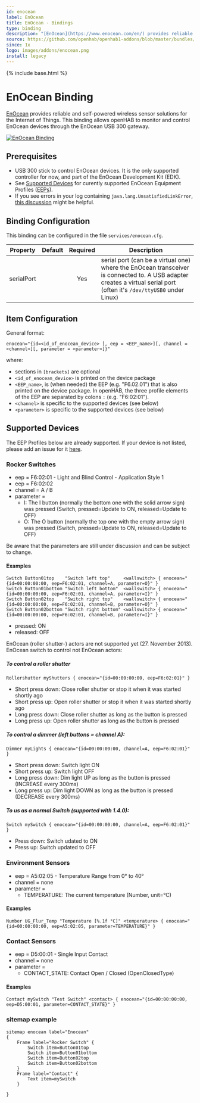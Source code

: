 ```yaml
---
id: enocean
label: EnOcean
title: EnOcean - Bindings
type: binding
description: "[EnOcean](https://www.enocean.com/en/) provides reliable and self-powered wireless sensor solutions for the Internet of Things.  This binding allows openHAB to monitor and control EnOcean devices through the EnOcean USB 300 gateway."
source: https://github.com/openhab/openhab1-addons/blob/master/bundles/binding/org.openhab.binding.enocean/README.md
since: 1x
logo: images/addons/enocean.png
install: legacy
---
```


<!-- Attention authors: Do not edit directly. Please add your changes to the appropriate source repository -->

{% include base.html %}

# EnOcean Binding

[EnOcean](https://www.enocean.com/en/) provides reliable and self-powered wireless sensor solutions for the Internet of Things.  This binding allows openHAB to monitor and control EnOcean devices through the EnOcean USB 300 gateway.

[![EnOcean Binding](http://img.youtube.com/vi/GpERJflmJKQ/0.jpg)](http://www.youtube.com/watch?v=GpERJflmJKQ) 

## Prerequisites

* USB 300 stick to control EnOcean devices. It is the only supported controller for now, and part of the EnOcean Development Kit (EDK).
* See [Supported Devices](#supported-devices) for curently supported EnOcean Equipment Profiles ([EEPs](http://www.enocean-alliance.org/eep/)).
* If you see errors in your log containing `java.lang.UnsatisfiedLinkError`, [this discussion](https://groups.google.com/forum/#!topic/openhab/SVcstuqC8H8) might be helpful.

## Binding Configuration

This binding can be configured in the file `services/enocean.cfg`.

| Property | Default | Required | Description |
|----------|---------|:--------:|-------------|
| serialPort |       |   Yes    | serial port (can be a virtual one) where the EnOcean transceiver is connected to. A USB adapter creates a virtual serial port (often it's `/dev/ttyUSB0` under Linux) |

## Item Configuration

General format:

```
enocean="{id=<id_of_enocean_device> [, eep = <EEP_name>][, channel = <channel>][, parameter = <parameter>]}"
```

where:

* sections in `[brackets]` are optional
* `<id_of_enocean_device>` is printed on the device package
* `<EEP_name>`, is (when needed) the EEP (e.g. "F6.02.01") that is also printed on the device package.  In openHAB, the three profile elements of the EEP are separated by colons `:` (e.g. "F6:02:01").
* `<channel>` is specific to the supported devices (see below)
* `<parameter>` is specific to the supported devices (see below)

## Supported Devices

The EEP Profiles below are already supported. If your device is not listed, please add an issue for it [here](https://github.com/openhab/openhab1-addons/issues).

### Rocker Switches

- eep = F6:02:01 - Light and Blind Control - Application Style 1
- eep = F6:02:02
- channel = A / B
- parameter =
    - I: The I button (normally the bottom one with the solid arrow sign) was pressed (Switch, pressed=Update to ON, released=Update to OFF)
    - O: The O button (normally the top one with the empty arrow sign) was pressed (Switch, pressed=Update to ON, released=Update to OFF)

Be aware that the parameters are still under discussion and can be subject to change.

#### Examples

```
Switch Button01top    "Switch left top"     <wallswitch> { enocean="{id=00:00:00:00, eep=F6:02:01, channel=A, parameter=O}" }
Switch Button01bottom "Switch left bottom"  <wallswitch> { enocean="{id=00:00:00:00, eep=F6:02:01, channel=A, parameter=I}" }
Switch Button02top    "Switch right top"    <wallswitch> { enocean="{id=00:00:00:00, eep=F6:02:01, channel=B, parameter=O}" }
Switch Button02bottom "Switch right bottom" <wallswitch> { enocean="{id=00:00:00:00, eep=F6:02:01, channel=B, parameter=I}" }

```

- pressed: ON
- released: OFF

EnOcean (roller shutter-) actors are not supported yet (27. November 2013). EnOcean switch to control not EnOcean actors:

##### To control a roller shutter

```
Rollershutter myShutters { enocean="{id=00:00:00:00, eep=F6:02:01}" }
```

- Short press down: Close roller shutter or stop it when it was started shortly ago
- Short press up: Open roller shutter or stop it when it was started shortly ago
- Long press down: Close roller shutter as long as the button is pressed
- Long press up: Open roller shutter as long as the button is pressed

##### To control a dimmer (left buttons = channel A):

```
Dimmer myLights { enocean="{id=00:00:00:00, channel=A, eep=F6:02:01}" }
```

- Short press down: Switch light ON
- Short press up: Switch light OFF
- Long press down: Dim light UP as long as the button is pressed (INCREASE every 300ms)
- Long press up: Dim light DOWN as long as the button is pressed (DECREASE every 300ms)

##### To us as a normal Switch (supported with 1.4.0):

```
Switch mySwitch { enocean="{id=00:00:00:00, channel=A, eep=F6:02:01}" }
```

- Press down: Switch udated to ON
- Press up: Switch updated to OFF

### Environment Sensors

- eep = A5:02:05 - Temperature Range from 0° to 40°
- channel = none
- parameter =
    - TEMPERATURE: The current temperature (Number, unit=°C)

#### Examples

```
Number UG_Flur_Temp "Temperature [%.1f °C]" <temperature> { enocean="{id=00:00:00:00, eep=A5:02:05, parameter=TEMPERATURE}" }
```

### Contact Sensors

- eep = D5:00:01 - Single Input Contact
- channel = none
- parameter =
    - CONTACT_STATE: Contact Open / Closed (OpenClosedType)

#### Examples


```
Contact mySwitch "Test Switch" <contact> { enocean="{id=00:00:00:00, eep=D5:00:01, parameter=CONTACT_STATE}" }
```

### sitemap example

```
sitemap enocean label="Enocean"
{
    Frame label="Rocker Switch" {
        Switch item=Button01top
        Switch item=Button01bottom
        Switch item=Button02top
        Switch item=Button02bottom
    }
    Frame label="Contact" {
        Text item=mySwitch
    }

}
```
